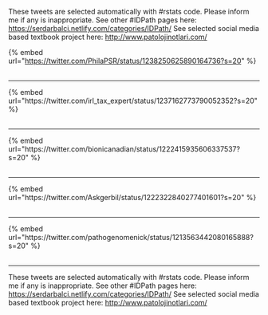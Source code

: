

These tweets are selected automatically with #rstats code. Please inform me if any is inappropriate.
See other #IDPath pages here: https://serdarbalci.netlify.com/categories/IDPath/ 
See selected social media based textbook project here: http://www.patolojinotlari.com/

{% embed url="https://twitter.com/PhilaPSR/status/1238250625890164736?s=20" %}<br>
<br>
<hr>
{% embed url="https://twitter.com/irl_tax_expert/status/1237162773790052352?s=20" %}<br>
<br>
<hr>
{% embed url="https://twitter.com/bionicanadian/status/1222415935606337537?s=20" %}<br>
<br>
<hr>
{% embed url="https://twitter.com/Askgerbil/status/1222322840277401601?s=20" %}<br>
<br>
<hr>
{% embed url="https://twitter.com/pathogenomenick/status/1213563442080165888?s=20" %}<br>
<br>
<hr>


These tweets are selected automatically with #rstats code. Please inform me if any is inappropriate.
See other #IDPath pages here: https://serdarbalci.netlify.com/categories/IDPath/ 
See selected social media based textbook project here: http://www.patolojinotlari.com/
